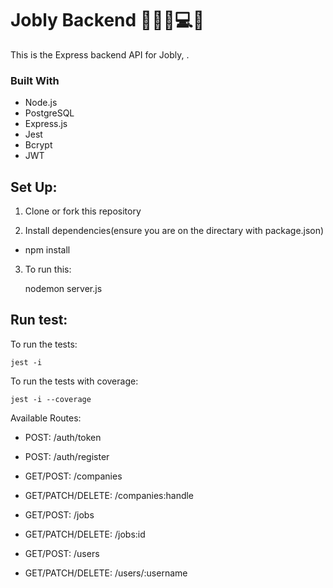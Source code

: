 # Jobly Backend 🧑‍💻💼💻📝

This is the Express backend API for Jobly, .

### Built With
* Node.js
* PostgreSQL
* Express.js
* Jest
* Bcrypt
* JWT

## Set Up:

1. Clone or fork this repository

2. Install dependencies(ensure you are on the directary with package.json)
  * npm install

3. To run this:

    nodemon server.js

## Run test:

To run the tests:

    jest -i

To run the tests with coverage:

    jest -i --coverage

Available Routes:

* POST: /auth/token 

* POST: /auth/register

* GET/POST: /companies

* GET/PATCH/DELETE: /companies:handle

* GET/POST: /jobs

* GET/PATCH/DELETE: /jobs:id

* GET/POST: /users

* GET/PATCH/DELETE: /users/:username

